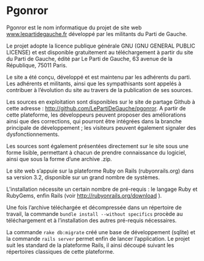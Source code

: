 # Pgonror

Pgonror est le nom informatique du projet de site web www.lepartidegauche.fr développé par les militants du Parti de Gauche.

Le projet adopte la licence publique générale GNU (GNU GENERAL PUBLIC LICENSE) et est disponible gratuitement au téléchargement à partir du site du Parti de Gauche, édité par Le Parti de Gauche, 63 avenue de la République, 75011 Paris.

Le site a été conçu, développé et est maintenu par les adhérents du parti. Les adhérents et militants, ainsi que les sympathisants sont appelés à contribuer à l’évolution du site au travers de la publication de ses sources.

Les sources en exploitation sont disponibles sur le site de partage Github à cette adresse : http://github.com/LePartiDeGauche/pgonror. A partir de cette plateforme, les développeurs peuvent proposer des améliorations ainsi que des corrections, qui pourront être intégrées dans la branche principale de développement ; les visiteurs peuvent également signaler des dysfonctionnements. 

Les sources sont également présentées directement sur le site sous une forme lisible, permettant à chacun de prendre connaissance du logiciel, ainsi que sous la forme d’une archive .zip.


Le site web s’appuie sur la plateforme Ruby on Rails (rubyonrails.org) dans sa version 3.2, disponible sur un grand nombre de systèmes. 

L’installation nécessite un certain nombre de pré-requis : le langage Ruby et RubyGems, enfin Rails (voir http://rubyonrails.org/download ). 

Une fois l’archive téléchargée et décompressée dans un répertoire de travail, la commande `bundle install --without specifics` procède au téléchargement et à l’installation des autres pré-requis nécessaires. 


La commande `rake db:migrate` créé une base de développement (sqlite) et la commande `rails server` permet enfin de lancer l’application. Le projet suit les standard de la plateforme Rails, il ainsi découpé suivant les répertoires classiques de cette plateforme.
